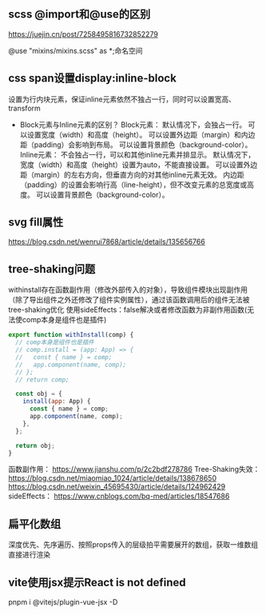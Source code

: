 ## scss @import和@use的区别
https://juejin.cn/post/7258495816732852279

@use "mixins/mixins.scss" as *;命名空间

## css span设置display:inline-block
设置为行内块元素，保证inline元素依然不独占一行，同时可以设置宽高、transform

- Block元素与Inline元素的区别？
Block元素：
默认情况下，会独占一行。
可以设置宽度（width）和高度（height）。
可以设置外边距（margin）和内边距（padding）会影响到布局。
可以设置背景颜色（background-color）。
Inline元素：
不会独占一行，可以和其他inline元素并排显示。
默认情况下，宽度（width）和高度（height）设置为auto，不能直接设置。
可以设置外边距（margin）的左右方向，但垂直方向的对其他inline元素无效。
内边距（padding）的设置会影响行高（line-height），但不改变元素的总宽度或高度。
可以设置背景颜色（background-color）。

## svg fill属性
https://blog.csdn.net/wenrui7868/article/details/135656766

## tree-shaking问题

withinstall存在函数副作用（修改外部传入的对象），导致组件模块出现副作用（除了导出组件之外还修改了组件实例属性），通过该函数调用后的组件无法被tree-shaking优化
使用sideEffects：false解决或者修改函数为非副作用函数(无法使comp本身是组件也是插件)
```js
export function withInstall(comp) {
  // comp本身是组件也是插件
  // comp.install = (app: App) => {
  //   const { name } = comp;
  //   app.component(name, comp);
  // };
  // return comp;

  const obj = {
    install(app: App) {
      const { name } = comp;
      app.component(name, comp);
    },
  };

  return obj;
}
```

函数副作用：
https://www.jianshu.com/p/2c2bdf278786
Tree-Shaking失效：
https://blog.csdn.net/miaomiao_1024/article/details/138678650
https://blog.csdn.net/weixin_45695430/article/details/124962429
sideEffects：
https://www.cnblogs.com/bq-med/articles/18547686

## 扁平化数组
深度优先、先序遍历、按照props传入的层级拍平需要展开的数组，获取一维数组直接进行渲染

## vite使用jsx提示React is not defined
pnpm i @vitejs/plugin-vue-jsx -D